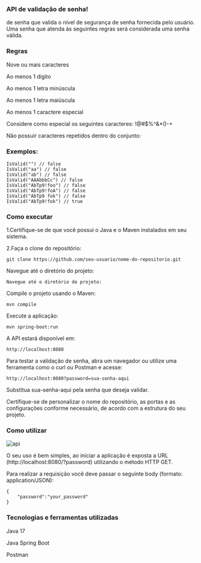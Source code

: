 
 ### API de validação de senha!


de senha que valida o nível de segurança de senha fornecida pelo usuário. Uma senha que atenda às seguintes regras será considerada uma senha válida.

### Regras

Nove ou mais caracteres

Ao menos 1 dígito

Ao menos 1 letra minúscula

Ao menos 1 letra maiúscula

Ao menos 1 caractere especial

Considere como especial os seguintes caracteres: !@#$%^&*()-+

Não possuir caracteres repetidos dentro do conjunto:

### Exemplos:

```
IsValid("") // false  
IsValid("aa") // false  
IsValid("ab") // false  
IsValid("AAAbbbCc") // false  
IsValid("AbTp9!foo") // false  
IsValid("AbTp9!foA") // false
IsValid("AbTp9 fok") // false
IsValid("AbTp9!fok") // true
```

### Como executar

1.Certifique-se de que você possui o Java e o Maven instalados em seu sistema.

2.Faça o clone do repositório:

```
git clone https://github.com/seu-usuario/nome-do-repositorio.git

```
Navegue até o diretório do projeto:
```
Navegue até o diretório do projeto:

```
Compile o projeto usando o Maven:

```
mvn compile

```
Execute a aplicação:

```
mvn spring-boot:run
```
A API estará disponível em:

```
http://localhost:8080
```
Para testar a validação de senha, abra um navegador ou utilize uma ferramenta como o curl ou Postman e acesse:

```
http://localhost:8080?password=sua-senha-aqui

```
Substitua sua-senha-aqui pela senha que deseja validar.

Certifique-se de personalizar o nome do repositório, as portas e as configurações conforme necessário, de acordo com a estrutura do seu projeto.


### Como utilizar
![api](https://github.com/Dyllanbr/Password_Validate/assets/125283848/c9b47f24-2fa2-4de7-8947-086e37d28c90)

O seu uso é bem simples, ao iniciar a aplicação é exposta a URL (http://localhost:8080/?password) utilizando o método HTTP GET.

Para realizar a requisição você deve passar o seguinte body (formato: application/JSON):

```
{
	"password":"your_password"
}
```

### Tecnologias e ferramentas utilizadas

Java 17

Java Spring Boot

Postman
